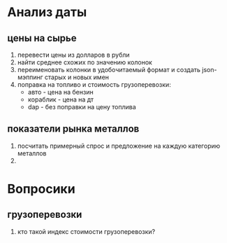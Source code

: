 # Анализ даты

## цены на сырье
1. перевести цены из долларов в рубли
2. найти среднее схожих по значению колонок
3. переименовать колонки в удобочитаемый формат и создать json-мэппинг старых и новых имен
4. поправка на топливо и стоимость грузоперевозки:
   * авто - цена на бензин
   * кораблик - цена на дт
   * dap - без поправки на цену топлива


## показатели рынка металлов
1. посчитать примерный спрос и предложение на каждую категорию металлов
2. 


# Вопросики

## грузоперевозки
1. кто такой индекс стоимости грузоперевозки?